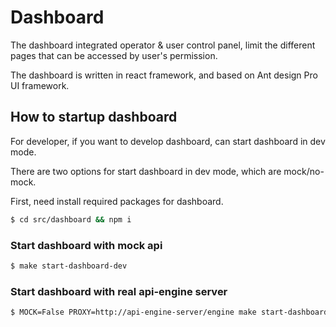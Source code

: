 # Dashboard

The dashboard integrated operator & user control panel, limit the different pages that
can be accessed by user's permission.

The dashboard is written in react framework, and based on Ant design Pro UI framework.

## How to startup dashboard

For developer, if you want to develop dashboard, can start dashboard in dev mode.

There are two options for start dashboard in dev mode, which are mock/no-mock.

First, need install required packages for dashboard.

```bash
$ cd src/dashboard && npm i
```

### Start dashboard with mock api

```bash
$ make start-dashboard-dev
```

### Start dashboard with real api-engine server

```bash
$ MOCK=False PROXY=http://api-engine-server/engine make start-dashboard-dev
```

